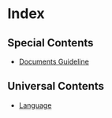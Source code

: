 
# Index

## Special Contents

- [Documents Guideline](_documents_guideline/README.md)

## Universal Contents

- [Language](lanauge/README.md)
